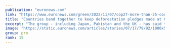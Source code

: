 ```yaml
---
publication: "euronews.com"
link: "https://www.euronews.com/green/2022/11/07/cop27-more-than-25-countries-band-together-to-keep-deforestation-pledges-made-in-glasgow"
title: "Countries band together to keep deforestation pledges made at COP26"
excerpt: "The group - including Japan, Pakistan and the UK - has said they will hold each other accountable for a pledge to end deforestation by 2030."
image: "https://static.euronews.com/articles/stories/07/17/79/92/1000x563_cmsv2_f77c0ce2-f4d9-5051-8fb2-04a70210cb3e-7177992.jpg"
group: pro
rank: 15
---
```

